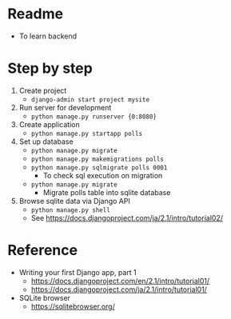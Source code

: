# Readme
* To learn backend

# Step by step
1. Create project
   * ```django-admin start project mysite```
2. Run server for development
   * ```python manage.py runserver {0:8080}```
3. Create application
   * ```python manage.py startapp polls```
4. Set up database
   * ```python manage.py migrate```
   * ```python manage.py makemigrations polls```
   * ```python manage.py sqlmigrate polls 0001```
      * To check sql execution on migration
   * ```python manage.py migrate```
      * Migrate polls table into sqlite database 
5. Browse sqlite data via Django API
   * ```python manage.py shell```
   * See https://docs.djangoproject.com/ja/2.1/intro/tutorial02/

# Reference
* Writing your first Django app, part 1
   * https://docs.djangoproject.com/en/2.1/intro/tutorial01/
   * https://docs.djangoproject.com/ja/2.1/intro/tutorial01/
* SQLite browser
   * https://sqlitebrowser.org/
